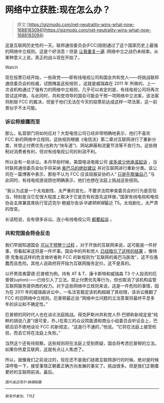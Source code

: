 # 网络中立获胜:现在怎么办？

> 原文:[https://gizmodo.com/net-neutrality-wins-what-now-1688183094](https://gizmodo.com/net-neutrality-wins-what-now-1688183094)

这是互联网历史性的一天。联邦通信委员会(FCC)刚刚通过了这个国家历史上最强的网络中立规则。这是个好消息！但是 [让我重复一遍](http://gizmodo.com/did-the-internet-win-yet-no-but-heres-what-we-got-1683759866) :网络中立之战仍未结束。从某种意义上说，真正的战斗现在开始了。

Watch

现在投票已经开始，一些政党——即有线电视公司和国会共和党人——将挑战联邦通信委员会的权威，试图掩盖这些规则 。这就是威瑞森在 2011 年 所做的，上一次该机构通过了强有力的网络中立规则，几乎可以肯定的是，有线电视公司将再次尝试这样做。与此同时，共和党领导的国会可能会干预一项网络中立法案，该法案将削弱 FCC 的裁决，但鉴于他们无法在今天的投票前达成这样一项法案，这一前景似乎不太可能。

### 诉讼将接踵而至

那么，私营部门将如何应对？大型电信公司已经非常明确地表示，他们不喜欢 FCC 新的网络中立规则。这些规则根据《电信法》第二章对互联网进行了重新分类，并禁止付费优先(也称为“快车道”)、网站屏蔽和流量节流等不良行为。这些限制对消费者有利，但对有线电视公司的利润不利。

所以会有一些诉讼。本月早些时候，美国电话电报公司 [或多或少地承诺起诉](http://www.attpublicpolicy.com/fcc/title-ii-closing-arguments/) ，当时联邦通信委员会似乎将采纳 [奥巴马的绝妙建议](http://gizmodo.com/what-obamas-net-neutrality-plan-gets-right-1656941650) 并对互联网进行重新分类。该公司在一篇博客中表示，那些不认为 FCC 应该屈服妥协的人“ [只是在欺骗自己](http://gizmodo.com/did-the-internet-win-yet-no-but-heres-what-we-got-1683759866) ”与此同时，有线电视游说团也明确表示，他们也想在法庭上挑战这些规则。

“我认为这是一个太戏剧性、太严重的变化，不要求法院审查委员会的行为是否恰当，特别是当它在很大程度上取决于它是否有权首先这样做，”国家有线电视和电信协会主席兼首席执行官迈克尔·鲍威尔告诉*华盛顿邮报*最近 T5。太戏剧化，太严肃的改变。

长话短说，会有很多诉讼。连小有线电视公司 [都要起诉](http://www.washingtonpost.com/blogs/the-switch/wp/2015/02/17/smaller-cable-companies-hint-theyll-sue-the-fcc-on-net-neutrality-too/) 。

### 共和党国会将会反击

我们早就知道国会 [可以干预整个过程](http://gizmodo.com/who-should-really-decide-net-neutralitys-fate-1593756761) 。对于开放的互联网来说，这可能是一件好事，但看起来这将是一件坏事。国会中的共和党人 [已经暗示了这样的结果](http://gizmodo.com/congress-calling-white-house-foul-play-on-new-net-neutr-1684553389) 。像特德·克鲁兹这样的危言耸听者称 FCC 的新规则为“互联网的奥巴马医改”，这不仅愚蠢而且危险。其他人说政府将开始为互联网服务定价。这不是真的。

以坏男孩弗雷德·厄普顿为例。持有 AT & T、康卡斯特和威瑞森 T3 个人投资的厄普顿(upton)——已经引入了立法，禁止付费优先等行为，但也取消了该机构监管互联网服务提供商的权力。对于这些网络中立规则来说，这是一件危险的事情，因为在 2011 年的威瑞森诉讼中，一名法官裁定该机构超越了其权限，该诉讼推翻了 FCC 的旧网络中立规则。厄普顿最近说:“网络中立问题的立法答案将最终平息多年的诉讼和不确定性。”

厄普顿的同时代人也在谈论法庭挑战。得克萨斯州共和党人乔·巴顿称新规定是“纯粹的胡说八道”(很可爱，乔。)在周三的众议院能源和商业小组委员会听证会上，巴顿滔滔不绝地谈论 FCC 的新规定。“这是行不通的，”他说。“它将在法庭上接受检验，而且它将在法庭上失败。”

当然这个还有待观察。这些规则将在法庭上受到质疑，国会将考虑厄普顿的立法。如果你热爱互联网，这就有点让人焦虑了。

所以，就像我们之前说过的，现在还不是我们拯救互联网游行的时候。绝对是时候深呼吸一下，接受事情正朝着正确方向发展的事实了。挑战很多。但是我们正朝着更好的互联网前进。最后。

<small>*图片由迈克尔·赫森*拍摄</small>

* * *

<small>*联系作者在*</small>[<small></small>](mailto:adam@gizmodo.com)*<small>*。*T15】</small>*